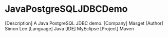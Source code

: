 # JavaPostgreSQLJDBCDemo
[Description] A Java PostgreSQL JDBC demo.
[Company] Masget
[Author] Simon Lee
[Language] Java
[IDE] MyEclipse
[Project] Maven